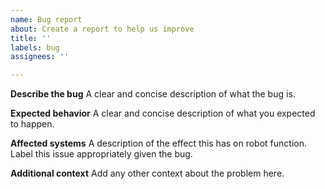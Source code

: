 ```yaml
---
name: Bug report
about: Create a report to help us improve
title: ''
labels: bug
assignees: ''

---
```


**Describe the bug**
A clear and concise description of what the bug is.

**Expected behavior**
A clear and concise description of what you expected to happen.

**Affected systems**
A description of the effect this has on robot function. Label this issue appropriately given the bug.

**Additional context**
Add any other context about the problem here.
